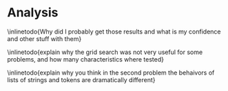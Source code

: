 # Analysis #

\inlinetodo{Why did I probably get those results and what is my confidence and other stuff
with them}

\inlinetodo{explain why the grid search was not very useful for some problems, and how
many characteristics where tested}

\inlinetodo{explain why you think in the second problem the behaivors of lists of strings
and tokens are dramatically different}

<!-- vim:set filetype=markdown.pandoc : -->
